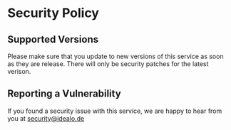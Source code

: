 # Security Policy

## Supported Versions

Please make sure that you update to new versions of this service as soon as they are release.
There will only be security patches for the latest verison.

## Reporting a Vulnerability

If you found a security issue with this service, we are happy to hear from you at security@idealo.de

